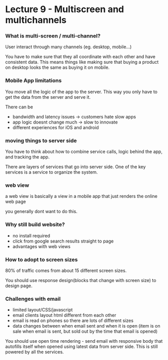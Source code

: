 Lecture 9 - Multiscreen and multichannels
===========================================

### What is multi-screen / multi-channel?
User interact through many channels (eg. desktop, mobile...)

You have to make sure that they all coordinate with each other and have consistent data. This means things like making sure that buying a product on desktop looks the same as buying it on mobile.


### Mobile App limitations
You move all the logic of the app to the server. This way you only have to get the data from the server and serve it.

There can be
* bandwidth and latency issues -> customers hate slow apps
* app logic doesnt change much -> slow to innovate
* different experiences for iOS and android


### moving things to server side
You have to think about how to combine service calls, logic behind the app, and tracking the app.


There are layers of services that go into server side. One of the key services is a service to organize the system.

### web view
a web view is basically a view in a mobile app that just renders the online web page

you generally dont want to do this.


### Why still build website?

* no install required
* click from google search results straight to page
* advantages with web views


### How to adopt to screen sizes
80% of traffic comes from about 15 different screen sizes.

You should use response design(blocks that change with screen size) to design page.

### Challenges with email
* limited layout/CSS/javascript
* email clients layout html different from each other
* email is read on phones so there are lots of different sizes
* data changes between when email sent and when it is open (item is on sale when email is sent, but sold out by the time that email is opened)


You should use open time rendering - send email with responsive body that autofills itself when opened using latest data from server side. This is still powered by all the services.
